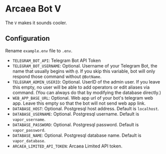 # Arcaea Bot V

The `V` makes it sounds cooler.

## Configuration

Rename `example.env` file to `.env`.

- `TELEGRAM_BOT_API`: Telegram Bot API Token
- `TELEGRAM_BOT_USERNAME`: Optional. Username of your Telegram Bot, the name that usually begins with `@`. If you skip this variable, bot will only respond those command without `@BotName`.
- `TELEGRAM_ADMIN_USERID`: Optional. UserID of the admin user. If you leave this empty, no user will be able to add operators or edit aliases via command. (You can always do that by modifying the database directly.)
- `WEB_APP_BASE_URL`: Optional. Web app url of your bot's telegram web app. Leave this empty so that the bot will not send web app link.
- `DATABASE_HOST`: Optional. Postgresql host address. Default is `localhost`.
- `DATABASE_USERNAME`: Optional. Postgresql username. Default is `vapor_username`.
- `DATABASE_PASSWORD`: Optional. Postgresql password. Default is `vapor_password`.
- `DATABASE_NAME`: Optional. Postgresql database name. Default is `vapor_database`.
- `ARCAEA_LIMITED_API_TOKEN`: Arcaea Limited API token.
